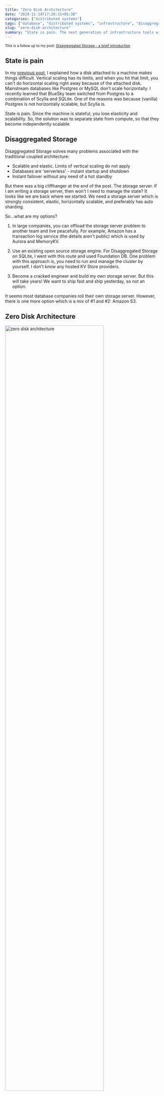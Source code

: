 ```yaml
---
title: "Zero Disk Architecture"
date: "2024-11-24T17:20:31+05:30"
categories: ["distributed systems"]
tags: ["database", "distributed systems", "infrastructure", "disaggregated storage", "zero disk", "diskless"]
slug: "zero-disk-architecture"
summary: "State is pain. The next generation of infrastructure tools will be built on diskless paradigm. In this short post I will explain what is Diskless / Zero Disk Architecture"
---
```


<small>This is a follow up to my post: [Disaggregated Storage - a brief introduction](https://avi.im/blag/2024/disaggregated-storage/)</small>

## State is pain

In my [previous post](https://avi.im/blag/2024/disaggregated-storage/), I explained how a disk attached to a machine makes things difficult. Vertical scaling has its limits, and when you hit that limit, you can't do horizontal scaling right away because of the attached disk. Mainstream databases like Postgres or MySQL don't scale horizontally. I recently learned that BlueSky team switched from Postgres to a combination of Scylla and SQLite. One of the reasons was because (vanilla) Postgres is not horizontally scalable, but Scylla is.

State is pain. Since the machine is stateful, you lose elasticity and scalability. So, the solution was to separate state from compute, so that they become independently scalable.

## Disaggregated Storage

Disaggregated Storage solves many problems associated with the traditional coupled architecture:

- Scalable and elastic. Limits of vertical scaling do not apply
- Databases are 'serverless' - instant startup and shutdown
- Instant failover without any need of a hot standby 

But there was a big cliffhanger at the end of the post. The storage server. If I am writing a storage server, then won't I need to manage the state? It looks like we are back where we started. We need a storage server which is strongly consistent, elastic, horizontally scalable, and preferably has auto sharding.

So...what are my options? 

1. In large companies, you can offload the storage server problem to another team and live peacefully. For example, Amazon has a transaction log service (the details aren't public) which is used by Aurora and MemoryKV.

2. Use an existing open source storage engine. For Disaggregated Storage on SQLite, I went with this route and used Foundation DB. One problem with this approach is, you need to run and manage the cluster by yourself. I don't know any hosted KV Store providers.

3. Become a cracked engineer and build my own storage server. But this will take years! We want to ship fast and ship yesterday, so not an option.

It seems most database companies roll their own storage server. However, there is one more option which is a mix of #1 and #2: Amazon S3.

## Zero Disk Architecture

<img src="/blag/images/2024/zero-disk-arch.svg" alt="zero disk architecture" style="width: 80%;"/>

The idea is simple. Instead of writing to a storage server, we will write to S3. Thus we will not manage any storage server, rather we offload it to the smart folks at AWS. S3 meets all our requirements. As a bonus, you get infinite storage space. S3 came out in 2006 and it has proven test of time. It is designed to provide [99.999999999% (that's eleven nines) durability](https://x.com/iavins/status/1860621569355030696) and 99.99% availability guarantees. I believe the next generation of infrastructure systems will be built on zero disk paradigm.

This idea is not new. In 2008, there was a research paper ['Building a Database on S3'](https://people.csail.mit.edu/kraska/pub/sigmod08-s3.pdf) - a paper way ahead of its time, with lots of interesting ideas for today's cloud computing. The researchers experimented with storing a B-tree on S3 using SQS as a Write-Ahead Log (WAL). They also provided analysis on latency when writing to S3 and the associated costs. The paper had some flaws, like they dropped ACID properties. However, we are in 2025, and we can do better.

Then, why has no one built such a system until now? My guess: latency and cost. However, S3 keeps getting better. They keep reducing the price all the time. The cost and latency are both going down as technology improves! Amazon S3 Express One Zone was launched last year and it's supposed to be 10x faster. Another reason I think is B-Tree vs LSM Tree. LSM Tree workload is more suited for S3. As most newer databases adapt to LSM, they're closer to S3. In the paper also they map B-Tree on S3.

Another reason I suspect is lack of features like conditional writes. Without this, you need an external system to provide transactional and ACID properties. S3 recently added this which gives you CAS-style operations on S3 objects.

Databases typically operate with pages, which are 4KiB in size. But object storages operate at much bigger sizes. The cost will be insanely high if we write every 4KiB object. So we will batch them at the compute layer till say 512KiB and then write all the pages as a single object. Suppose a transaction has sent a commit request, when do you acknowledge it as committed? If the local batch is not full, then do you make the client wait or cache the writes at compute and return success? If you do the latter, there is a risk of data loss. If you wait, then latency shoots up. Like everything in engineering, there is a trade-off: latency vs durability.

Smaller payloads also mean more requests, but that increases both cost and provides better durability and latency. This adds one more parameter: cost vs latency vs durability.

<img src="/blag/images/2024/latency-cost-durability.svg" alt="latency cost durability trade off" style="width: 80%;"/>

I stole this trade-off diagram from [Jack Vanlightly's excellent article](https://jack-vanlightly.com/blog/2023/11/29/s3-express-one-zone-not-quite-what-i-hoped-for). Chris Riccomini also [explored](https://materializedview.io/p/cloud-storage-triad-latency-cost-durability) this concept and coined catchy 'LCD model' term.

<img src="/blag/images/2024/s3-express-cache.svg" alt="s3 express as a cache"/>

If you want to optimize for latency, you can first write to S3 Express One Zone (supposedly has single digit millisecond latency) and then offload that data to S3 later. In this case, One Zone becomes an intermediate cache server.

<img src="/blag/images/2024/raft-cache.svg" alt="raft cluster as a cache"/>

For OLTP databases, this can be still slow. That's why databases like [Neon](https://neon.tech/blog/architecture-decisions-in-neon), [TiDB](https://aws.amazon.com/blogs/storage/how-pingcap-transformed-tidb-into-a-serverless-dbaas-using-amazon-s3-and-amazon-ebs) etc. have a Raft cluster setup which receives the writes. Then they are written to S3. This also saves on cost because instead of many smaller writes, you can make one large write to S3.

So depending on the trade-offs you want to make, you can write directly to S3 (standard or Express One Zone) or use a write through cache server. Zero disk architecture is also very attractive for systems where you don't care about latency. For example, OLAP databases, data warehouse systems.

Here are some systems which use S3 (or similar) as a primary store: [Snowflake](https://event.cwi.nl/lsde/papers/p215-dageville-snowflake.pdf), [WarpStream](https://www.warpstream.com/blog/zero-disks-is-better-for-kafka), [SlateDB](https://slatedb.io/docs/architecture), [Turbo Puffer](https://turbopuffer.com/architecture), [Clickhouse](https://aws.amazon.com/blogs/storage/clickhouse-cloud-amazon-s3-express-one-zone-making-a-blazing-fast-analytical-database-even-faster/), [Quickwit](https://quickwit.io/docs/main-branch/overview/architecture), [Milvus](https://milvus.io/docs/architecture_overview.md), [WeSQL](https://wesql.io/docs/architecture).

Zero Disk Architeture is a very compelling because you are not managing any storage server. You are not managing the state. The problem is for AWS S3 to deal with now. On top of it, you get all the benefits of disaggregated storage I highlighted earlier. 

It's time we use the S3 as the brother Bezos intended. The malloc of the web.

---

<small>1. Any object store would work. But I like S3.</small><br>
<small>2. If any Amazon engineers would like to share more details about the Transaction Log, hit me up please.</small><br>
<small>3. Jack also wrote an excellent cost analysis: [A Cost Analysis of Replication vs S3 Express One Zone in Transactional Data Systems](https://jack-vanlightly.com/blog/2024/6/10/a-cost-analysis-of-replication-vs-s3-express-one-zone-in-transactional-data-systems)</small><br>
<small>4. In S3, if you store 100 billion objects, you *might* lose one in a year. To put it another way: if you store 10 million objects, you might lose one in 10,000 years. If a dinosaur had stored 1,000 objects, they may be still intact after 65 million years 🦖</small><br>
<small>5. Due to operational complexity and trade-offs, disaggregated storage (with/without zero disk architecture) makes sense primarily for database vendors and large tech companies, rather than organizations running just a few databases.</small><br>
<small><i>Thanks to Mr. Bhat, and Rishi for reading an early draft of this post.</i></small>
